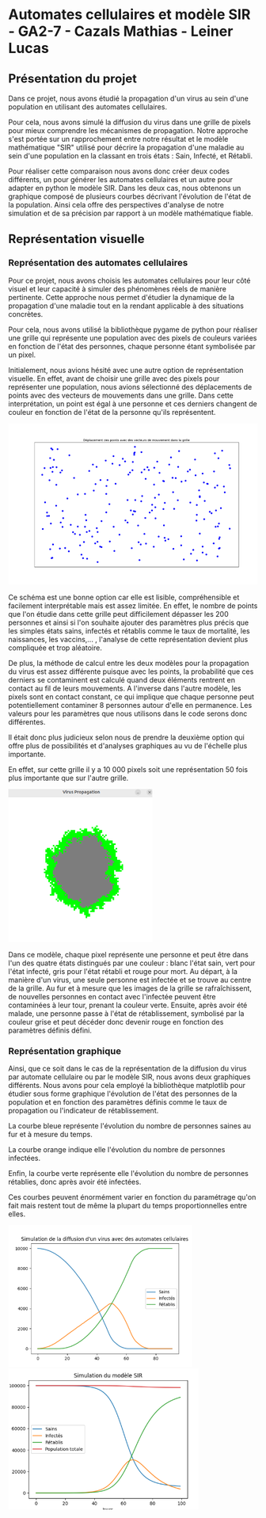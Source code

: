 # **Automates cellulaires et modèle SIR \- GA2\-7 \- Cazals Mathias \- Leiner Lucas**

## <span style='font-size:x-large'>**Présentation du projet**</span>

Dans ce projet, nous avons étudié la propagation d'un virus au sein d'une population en utilisant des automates cellulaires. 

Pour cela, nous avons simulé la diffusion du virus dans une grille de pixels pour mieux comprendre les mécanismes de propagation. Notre approche s'est portée sur un rapprochement entre notre résultat et le modèle mathématique "SIR" utilisé pour décrire la propagation d'une maladie au sein d'une population en la classant en trois états : Sain, Infecté, et Rétabli. 

Pour réaliser cette comparaison nous avons donc créer deux codes différents, un pour générer les automates cellulaires et un autre pour adapter en python le modèle SIR. Dans les deux cas, nous obtenons un graphique composé de plusieurs courbes décrivant l'évolution de l'état de la population. Ainsi cela offre des perspectives d'analyse de notre simulation et de sa précision par rapport à un modèle mathématique fiable.

## <span style='font-size:x-large'>**Représentation visuelle**</span>  

### <span style='font-size:large'>Représentation des automates cellulaires</span>

Pour ce projet, nous avons choisis les automates cellulaires pour leur côté visuel et leur capacité à simuler des phénomènes réels de manière pertinente. Cette approche nous permet d'étudier la dynamique de la propagation d'une maladie tout en la rendant applicable à des situations concrètes. 

Pour cela, nous avons utilisé la bibliothèque pygame de python pour réaliser une grille qui représente une population avec des pixels de couleurs variées en fonction de l'état des personnes, chaque personne étant symbolisée par un pixel. 

Initialement, nous avions hésité avec une autre option de représentation visuelle. En effet, avant de choisir une grille avec des pixels pour représenter une population, nous avions sélectionné des déplacements de points avec des vecteurs de mouvements dans une grille. Dans cette interprétation, un point est égal à une personne et ces derniers changent de couleur en fonction de l'état de la personne qu'ils représentent.

<img src="https://raw.githubusercontent.com/LucasLeiner/imagesRenduMaths/main/1.png"   width="535.969px"  height="326.375px"  style="object-fit:cover"/>

Ce schéma est une bonne option car elle est lisible, compréhensible et facilement interprétable mais est assez limitée. En effet, le nombre de points que l'on étudie dans cette grille peut difficilement dépasser les 200 personnes et ainsi si l'on souhaite ajouter des paramètres plus précis que les simples états sains, infectés et rétablis comme le taux de mortalité, les naissances, les vaccins,... , l'analyse de cette représentation devient plus compliquée et trop aléatoire.

De plus, la méthode de calcul entre les deux modèles pour la propagation du virus est assez différente puisque avec les points, la probabilité que ces derniers se contaminent est calculé quand deux éléments rentrent en contact au fil de leurs mouvements. A l'inverse dans l'autre modèle, les pixels sont en contact constant, ce qui implique que chaque personne peut potentiellement contaminer 8 personnes autour d'elle en permanence. Les valeurs pour les paramètres que nous utilisons dans le code serons donc différentes.

Il était donc plus judicieux selon nous de prendre la deuxième option qui offre plus de possibilités et d'analyses graphiques au vu de l'échelle plus importante.

En effet, sur cette grille il y a 10 000 pixels soit une représentation 50 fois plus importante que sur l'autre grille. 

<img src="https://raw.githubusercontent.com/LucasLeiner/imagesRenduMaths/main/2.png"   width="291px"  height="309px"  style="object-fit:cover"/>

Dans ce modèle, chaque pixel représente une personne et peut être dans l'un des quatre états distingués par une couleur : blanc l'état sain, vert pour l'état infecté, gris pour l'état rétabli et rouge pour mort. Au départ, à la manière d'un virus, une seule personne est infectée et se trouve au centre de la grille. Au fur et à mesure que les images de la grille se rafraîchissent, de nouvelles personnes en contact avec l'infectée peuvent être contaminées à leur tour, prenant la couleur verte. Ensuite, après avoir été malade, une personne passe à l'état de rétablissement, symbolisé par la couleur grise et peut décéder donc devenir rouge en fonction des paramètres définis défini.

### <span style='font-size:large'>Représentation graphique</span>

Ainsi, que ce soit dans le cas de la représentation de la diffusion du virus par automate cellulaire ou par le modèle SIR, nous avons deux graphiques différents. Nous avons pour cela employé la bibliothèque matplotlib pour étudier sous forme graphique l'évolution de l'état des personnes de la population et en fonction des paramètres définis comme le taux de propagation ou l'indicateur de rétablissement.

La courbe bleue représente l'évolution du nombre de personnes saines au fur et à mesure du temps.

La courbe orange indique elle l'évolution du nombre de personnes infectées.

Enfin, la courbe verte représente elle l'évolution du nombre de personnes rétablies, donc après avoir été infectées.

Ces courbes peuvent énormément varier en fonction du paramétrage qu'on fait  mais restent tout de même la plupart du temps proportionnelles entre elles.

<img src="https://raw.githubusercontent.com/LucasLeiner/imagesRenduMaths/main/3.png"   width="371px"  height="287px"  style="object-fit:cover"/><img src="https://raw.githubusercontent.com/LucasLeiner/imagesRenduMaths/main/4.png"   width="383.5px"  height="284.496px"  style="object-fit:cover"/>


